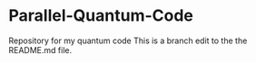 # Parallel-Quantum-Code
Repository for my quantum code
This is a branch edit to the the README.md file.
